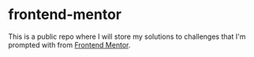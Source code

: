 # frontend-mentor
 
This is a public repo where I will store my solutions to challenges that I'm prompted with from [Frontend Mentor](https://www.frontendmentor.io/).